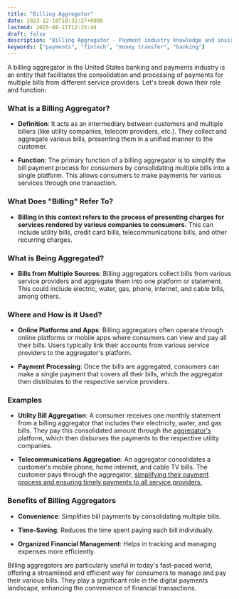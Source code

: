 ```yaml
---
title: "Billing Aggregator"
date: 2023-12-10T18:32:27+0000
lastmod: 2025-08-11T12:15:44
draft: false
description: "Billing Aggregator - Payment industry knowledge and insights"
keywords: ["payments", "fintech", "money transfer", "banking"]
---
```


A billing aggregator in the United States banking and payments industry is an entity that facilitates the consolidation and processing of payments for multiple bills from different service providers. Let's break down their role and function:

### What is a Billing Aggregator?

- **Definition**: It acts as an intermediary between customers and multiple billers (like utility companies, telecom providers, etc.). They collect and aggregate various bills, presenting them in a unified manner to the customer.

- **Function**: The primary function of a billing aggregator is to simplify the bill payment process for consumers by consolidating multiple bills into a single platform. This allows consumers to make payments for various services through one transaction.

### What Does "Billing" Refer To?

- **Billing in this context refers to the process of presenting charges for services rendered by various companies to consumers.** This can include utility bills, credit card bills, telecommunications bills, and other recurring charges.

### What is Being Aggregated?

- **Bills from Multiple Sources**: Billing aggregators collect bills from various service providers and aggregate them into one platform or statement. This could include electric, water, gas, phone, internet, and cable bills, among others.

### Where and How is it Used?

- **Online Platforms and Apps**: Billing aggregators often operate through online platforms or mobile apps where consumers can view and pay all their bills. Users typically link their accounts from various service providers to the aggregator's platform.

- **Payment Processing**: Once the bills are aggregated, consumers can make a single payment that covers all their bills, which the aggregator then distributes to the respective service providers.

### Examples

- **Utility Bill Aggregation**: A consumer receives one monthly statement from a billing aggregator that includes their electricity, water, and gas bills. They pay this consolidated amount through the [aggregator's](https://faisalkhanllc.xyz/resources/payments-wiki/a/aggregators/) platform, which then disburses the payments to the respective utility companies.

- **Telecommunications Aggregation**: An aggregator consolidates a customer's mobile phone, home internet, and cable TV bills. The customer pays through the aggregator, [simplifying their payment process and ensuring timely payments to all service providers.](https://faisalkhanllc.xyz/resources/payments-wiki/p/payment-service-provider-psp/)

### Benefits of Billing Aggregators

- **Convenience**: Simplifies bill payments by consolidating multiple bills.

- **Time-Saving**: Reduces the time spent paying each bill individually.

- **Organized Financial Management**: Helps in tracking and managing expenses more efficiently.

Billing aggregators are particularly useful in today's fast-paced world, offering a streamlined and efficient way for consumers to manage and pay their various bills. They play a significant role in the digital payments landscape, enhancing the convenience of financial transactions.